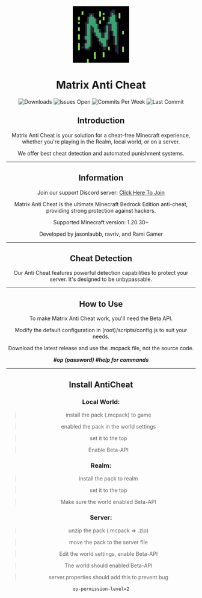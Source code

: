 <div align="center">
  <img src="./pack_icon.png" width="150" height="150">

  # Matrix Anti Cheat
  
  <p align="center">
    <img src="https://img.shields.io/github/downloads/jasonlaubb/Nokararos-AntiCheat/total?style=for-the-badge" alt="Downloads">
    <img src="https://img.shields.io/github/issues/jasonlaubb/Nokararos-AntiCheat?label=ISSUES%20OPEN&style=for-the-badge" alt="Issues Open">
    <img src="https://img.shields.io/github/commit-activity/m/jasonlaubb/Nokararos-AntiCheat?style=for-the-badge" alt="Commits Per Week">
    <img src="https://img.shields.io/github/last-commit/jasonlaubb/Nokararos-AntiCheat?style=for-the-badge" alt="Last Commit">
  </p>

  ## Introduction

  Matrix Anti Cheat is your solution for a cheat-free Minecraft experience, whether you're playing in the Realm, local world, or on a server.

  We offer best cheat detection and automated punishment systems.

  ---

  ## Information

  Join our support Discord server: [Click Here To Join](https://discord.gg/CqZGXeRKPJ)

  Matrix Anti Cheat is the ultimate Minecraft Bedrock Edition anti-cheat, providing strong protection against hackers.

  Supported Minecraft version: 1.20.30+

  Developed by jasonlaubb, ravriv, and Rami Gamer

  ---

  ## Cheat Detection

  Our Anti Cheat features powerful detection capabilities to protect your server. It's designed to be unbypassable.

  ---

  ## How to Use

  To make Matrix Anti Cheat work, you'll need the Beta API.

  Modify the default configuration in (root)/scripts/config.js to suit your needs.

  Download the latest release and use the .mcpack file, not the source code.

  ***#op (password) #help for commands***

  ---
  ## Install AntiCheat

  ### Local World:

  > install the pack (.mcpack) to game

  > enabled the pack in the world settings

  > set it to the top

  > Enable Beta-API

  ### Realm:

  > install the pack to realm

  > set it to the top

  > Make sure the world enabled Beta-API

  ### Server:

  > unzip the pack (.mcpack => .zip)

  > move the pack to the server file

  > Edit the world settings, enable Beta-API

  > The world should enabled Beta-API

  > server.properties should add this to prevent bug

  ```properties
  op-permission-level=2
  ```

</div>
